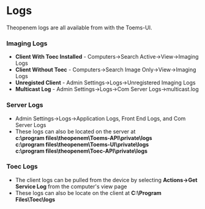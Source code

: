 # Logs

Theopenem logs are all available from with the Toems-UI.  

### Imaging Logs
* **Client With Toec Installed** - Computers->Search Active->View->Imaging Logs
* **Client Without Toec** - Computers->Search Image Only->View->Imaging Logs
* **Unregisted Client** - Admin Settings->Logs->Unregistered Imaging Logs
* **Multicast Log** - Admin Settings->Logs->Com Server Logs->multicast.log

### Server Logs
* Admin Settings->Logs->Application Logs, Front End Logs, and Com Server Logs
* These logs can also be located on the server at  
**c:\program files\theopenem\Toems-API\private\logs**  
**c:\program files\theopenem\Toems-UI\private\logs**  
**c:\program files\theopenem\Toec-API\private\logs**  

### Toec Logs
* The client logs can be pulled from the device by selecting **Actions->Get Service Log** from the computer's view page
* These logs can also be locate on the client at **C:\Program Files\Toec\logs**





